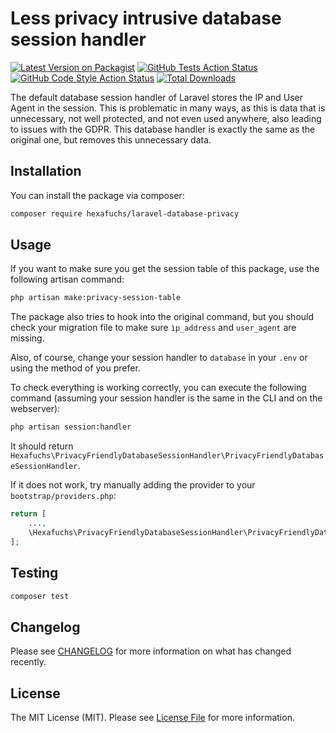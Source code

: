 # Less privacy intrusive database session handler

[![Latest Version on Packagist](https://img.shields.io/packagist/v/hexafuchs/laravel-database-privacy.svg?style=flat-square)](https://packagist.org/packages/hexafuchs/laravel-database-privacy)
[![GitHub Tests Action Status](https://img.shields.io/github/actions/workflow/status/hexafuchs/laravel-database-privacy/run-tests.yml?branch=main&label=tests&style=flat-square)](https://github.com/hexafuchs/laravel-database-privacy/actions?query=workflow%3Arun-tests+branch%3Amain)
[![GitHub Code Style Action Status](https://img.shields.io/github/actions/workflow/status/hexafuchs/laravel-database-privacy/fix-php-code-style-issues.yml?branch=main&label=code%20style&style=flat-square)](https://github.com/hexafuchs/laravel-database-privacy/actions?query=workflow%3A"Fix+PHP+code+style+issues"+branch%3Amain)
[![Total Downloads](https://img.shields.io/packagist/dt/hexafuchs/laravel-database-privacy.svg?style=flat-square)](https://packagist.org/packages/hexafuchs/laravel-database-privacy)

The default database session handler of Laravel stores the IP and User Agent in the session. This is problematic in 
many ways, as this is data that is unnecessary, not well protected, and not even used anywhere, also leading to issues 
with the GDPR. This database handler is exactly the same as the original one, but removes this unnecessary data.  

## Installation

You can install the package via composer:

```bash
composer require hexafuchs/laravel-database-privacy
```

## Usage

If you want to make sure you get the session table of this package, use the following artisan command:
```bash
php artisan make:privacy-session-table
```

The package also tries to hook into the original command, but you should check your migration file to make sure 
`ìp_address` and `user_agent` are missing.

Also, of course, change your session handler to `database` in your `.env` or using the method of you prefer.

To check everything is working correctly, you can execute the following command 
(assuming your session handler is the same in the CLI and on the webserver):
```bash
php artisan session:handler
```
It should return `Hexafuchs\PrivacyFriendlyDatabaseSessionHandler\PrivacyFriendlyDatabaseSessionHandler`.

If it does not work, try manually adding the provider to your `bootstrap/providers.php`:
```php
return [
    ...,
    \Hexafuchs\PrivacyFriendlyDatabaseSessionHandler\PrivacyFriendlyDatabaseSessionHandlerServiceProvider::class,
];
```

## Testing

```bash
composer test
```

## Changelog

Please see [CHANGELOG](CHANGELOG.md) for more information on what has changed recently.

## License

The MIT License (MIT). Please see [License File](LICENSE.md) for more information.
